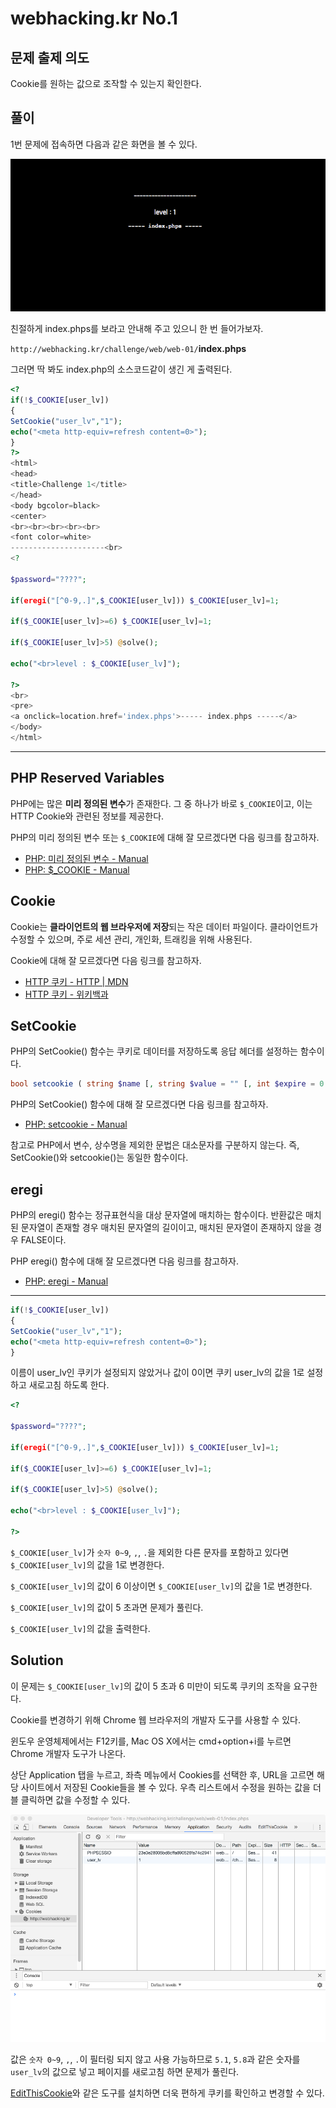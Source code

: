 # webhacking.kr No.1

## 문제 출제 의도

Cookie를 원하는 값으로 조작할 수 있는지 확인한다.

## 풀이

1번 문제에 접속하면 다음과 같은 화면을 볼 수 있다.

![1-1](../images/1-1.png)

친절하게 index.phps를 보라고 안내해 주고 있으니 한 번 들어가보자.

`http://webhacking.kr/challenge/web/web-01/`**index.phps**

그러면 딱 봐도 index.php의 소스코드같이 생긴 게 출력된다.

```php
<?
if(!$_COOKIE[user_lv])
{
SetCookie("user_lv","1");
echo("<meta http-equiv=refresh content=0>");
}
?>
<html>
<head>
<title>Challenge 1</title>
</head>
<body bgcolor=black>
<center>
<br><br><br><br><br>
<font color=white>
---------------------<br>
<?

$password="????";

if(eregi("[^0-9,.]",$_COOKIE[user_lv])) $_COOKIE[user_lv]=1;

if($_COOKIE[user_lv]>=6) $_COOKIE[user_lv]=1;

if($_COOKIE[user_lv]>5) @solve();

echo("<br>level : $_COOKIE[user_lv]");

?>
<br>
<pre>
<a onclick=location.href='index.phps'>----- index.phps -----</a>
</body>
</html>
```

-----

## PHP Reserved Variables

PHP에는 많은 **미리 정의된 변수**가 존재한다. 그 중 하나가 바로 `$_COOKIE`이고, 이는 HTTP Cookie와 관련된 정보를 제공한다.

PHP의 미리 정의된 변수 또는 `$_COOKIE`에 대해 잘 모르겠다면 다음 링크를 참고하자.

* [PHP: 미리 정의된 변수 - Manual](http://php.net/manual/kr/reserved.variables.php)
* [PHP: $_COOKIE - Manual](http://php.net/manual/kr/reserved.variables.cookies.php)

## Cookie

Cookie는 **클라이언트의 웹 브라우저에 저장**되는 작은 데이터 파일이다. 클라이언트가 수정할 수 있으며, 주로 세션 관리, 개인화, 트래킹을 위해 사용된다.

Cookie에 대해 잘 모르겠다면 다음 링크를 참고하자.

* [HTTP 쿠키 - HTTP | MDN](https://developer.mozilla.org/ko/docs/Web/HTTP/Cookies)
* [HTTP 쿠키 - 위키백과](https://ko.wikipedia.org/wiki/HTTP_%EC%BF%A0%ED%82%A4)

## SetCookie

PHP의 SetCookie() 함수는 쿠키로 데이터를 저장하도록 응답 헤더를 설정하는 함수이다.

```php
bool setcookie ( string $name [, string $value = "" [, int $expire = 0 [, string $path = "" [, string $domain = "" [, bool $secure = false [, bool $httponly = false ]]]]]] )
```

PHP의 SetCookie() 함수에 대해 잘 모르겠다면 다음 링크를 참고하자.

* [PHP: setcookie - Manual](http://php.net/manual/kr/function.setcookie.php)

참고로 PHP에서 변수, 상수명을 제외한 문법은 대소문자를 구분하지 않는다.
즉, SetCookie()와 setcookie()는 동일한 함수이다.

## eregi

PHP의 eregi() 함수는 정규표현식을 대상 문자열에 매치하는 함수이다. 반환값은 매치된 문자열이 존재할 경우 매치된 문자열의 길이이고, 매치된 문자열이 존재하지 않을 경우 FALSE이다.

PHP eregi() 함수에 대해 잘 모르겠다면 다음 링크를 참고하자.

* [PHP: eregi - Manual](http://docs.php.net/manual/kr/function.eregi.php)

-----

```php
if(!$_COOKIE[user_lv])
{
SetCookie("user_lv","1");
echo("<meta http-equiv=refresh content=0>");
}
```

이름이 user_lv인 쿠키가 설정되지 않았거나 값이 0이면 쿠키 user_lv의 값을 1로 설정하고 새로고침 하도록 한다.

```php
<?

$password="????";

if(eregi("[^0-9,.]",$_COOKIE[user_lv])) $_COOKIE[user_lv]=1;

if($_COOKIE[user_lv]>=6) $_COOKIE[user_lv]=1;

if($_COOKIE[user_lv]>5) @solve();

echo("<br>level : $_COOKIE[user_lv]");

?>
```

`$_COOKIE[user_lv]`가 `숫자 0~9`, `,`, `.`을 제외한 다른 문자를 포함하고 있다면 `$_COOKIE[user_lv]`의 값을 1로 변경한다.

`$_COOKIE[user_lv]`의 값이 6 이상이면 `$_COOKIE[user_lv]`의 값을 1로 변경한다.

`$_COOKIE[user_lv]`의 값이 5 초과면 문제가 풀린다.

`$_COOKIE[user_lv]`의 값을 출력한다.

## Solution

이 문제는 `$_COOKIE[user_lv]`의 값이 5 초과 6 미만이 되도록 쿠키의 조작을 요구한다.

Cookie를 변경하기 위해 Chrome 웹 브라우저의 개발자 도구를 사용할 수 있다.

윈도우 운영체제에서는 F12키를, Mac OS X에서는 cmd+option+i를 누르면 Chrome 개발자 도구가 나온다.

상단 Application 탭을 누르고, 좌측 메뉴에서 Cookies를 선택한 후, URL을 고르면 해당 사이트에서 저장된 Cookie들을 볼 수 있다. 우측 리스트에서 수정을 원하는 값을 더블 클릭하면 값을 수정할 수 있다.

![Chrome Cookies](../images/1-2.png)

값은 `숫자 0~9`, `,`, `.`이 필터링 되지 않고 사용 가능하므로 `5.1`, `5.8`과 같은 숫자를 `user_lv`의 값으로 넣고 페이지를 새로고침 하면 문제가 풀린다.

[EditThisCookie](https://chrome.google.com/webstore/detail/editthiscookie/fngmhnnpilhplaeedifhccceomclgfbg?hl=ko)와 같은 도구를 설치하면 더욱 편하게 쿠키를 확인하고 변경할 수 있다.